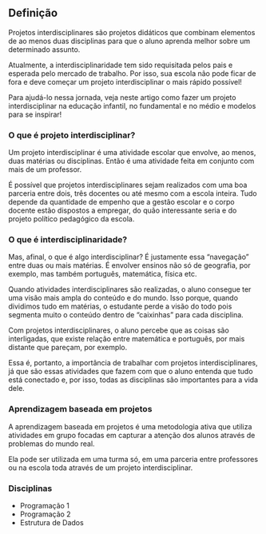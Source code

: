 ## Definição

Projetos interdisciplinares são projetos didáticos que combinam elementos de ao menos duas disciplinas para que o aluno aprenda melhor sobre um determinado assunto.

Atualmente, a interdisciplinaridade tem sido requisitada pelos pais e esperada pelo mercado de trabalho. Por isso, sua escola não pode ficar de fora e deve começar um projeto interdisciplinar o mais rápido possível!

Para ajudá-lo nessa jornada, veja neste artigo como fazer um projeto interdisciplinar na educação infantil, no fundamental e no médio e modelos para se inspirar!

### O que é projeto interdisciplinar?

Um projeto interdisciplinar é uma atividade escolar que envolve, ao menos, duas matérias ou disciplinas. Então é uma atividade feita em conjunto com mais de um professor.

É possível que projetos interdisciplinares sejam realizados com uma boa parceria entre dois, três docentes ou até mesmo com a escola inteira. Tudo depende da quantidade de empenho que a gestão escolar e o corpo docente estão dispostos a empregar, do quão interessante seria e do projeto político pedagógico da escola.

### O que é interdisciplinaridade?

Mas, afinal, o que é algo interdisciplinar? É justamente essa “navegação” entre duas ou mais matérias. É envolver ensinos não só de geografia, por exemplo, mas também português, matemática, física etc.

Quando atividades interdisciplinares são realizadas, o aluno consegue ter uma visão mais ampla do conteúdo e do mundo. Isso porque, quando dividimos tudo em matérias, o estudante perde a visão do todo pois segmenta muito o conteúdo dentro de “caixinhas” para cada disciplina.

Com projetos interdisciplinares, o aluno percebe que as coisas são interligadas, que existe relação entre matemática e português, por mais distante que pareçam, por exemplo.

Essa é, portanto, a importância de trabalhar com projetos interdisciplinares, já que são essas atividades que fazem com que o aluno entenda que tudo está conectado e, por isso, todas as disciplinas são importantes para a vida dele.

### Aprendizagem baseada em projetos

A aprendizagem baseada em projetos é uma metodologia ativa que utiliza atividades em grupo focadas em capturar a atenção dos alunos através de problemas do mundo real.

Ela pode ser utilizada em uma turma só, em uma parceria entre professores ou na escola toda através de um projeto interdisciplinar.

### Disciplinas

* Programação 1
* Programação 2
* Estrutura de Dados